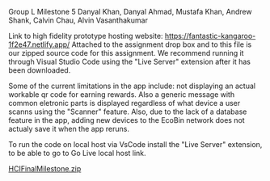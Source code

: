 Group L Milestone 5
Danyal Khan, Danyal Ahmad, Mustafa Khan, Andrew Shank, Calvin Chau, Alvin Vasanthakumar

Link to high fidelity prototype hosting website:  https://fantastic-kangaroo-1f2e47.netlify.app/
Attached to the assignment drop box and to this file is our zipped source code for this assignment. 
We recommend running it through Visual Studio Code using the "Live Server" extension after it has been downloaded. 

Some of the current limitations in the app include: not displaying an actual workable qr code for earning rewards. Also a generic message with common eletronic parts is 
displayed regardless of what device a user scanns using the "Scanner" feature. Also, due to the lack of a database feature in the app, adding new devices to the EcoBin network does
not actualy save it when the app reruns. 


To run the code on local host via VsCode install the "Live Server" extension, to be able to go to Go Live local host link. 

[HCIFinalMilestone.zip](https://github.com/user-attachments/files/20025446/HCIFinalMilestone.zip)
